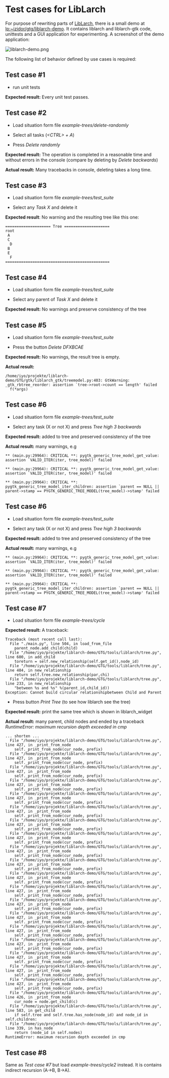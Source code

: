 # Test cases for LibLarch

For purpose of rewriting parts of [LibLarch](index), there is a
small demo at
[lp:~izidor/gtg/liblarch-demo](https://code.launchpad.net/~izidor/gtg/liblarch-demo).
It contains liblarch and liblarch-gtk code, unittests and a GUI
application for experimenting. A screenshot of the demo application:

![liblarch-demo.png](liblarch-demo.png)

The following list of behavior defined by use cases is required:

## Test case #1

-   run unit tests

**Expected result:** Every unit test passes.

## Test case #2

-   Load situation form file *example-trees/delete-randomly*

-   Select all tasks (*\<CTRL> + A*)

-   Press *Delete randomly*

**Expected result:** The operation is completed in a reasonable time and
without errors in the console (compare by deleting by *Delete
backwards*)

**Actual result:** Many tracebacks in console, deleting takes a long
time.

## Test case #3

-   Load situation form file *example-trees/test_suite*

-   Select any *Task X* and delete it

**Expected result**: No warning and the resulting tree like this one:

    ==================== Tree ====================
    root
     A
     C
      D
     B
     E
      F
    ==============================================

## Test case #4

-   Load situation form file *example-trees/test_suite*

-   Select any parent of *Task X* and delete it

**Expected result:** No warnings and preserve consistency of the tree

## Test case #5

-   Load situation form file *example-trees/test_suite*

-   Press the button *Delete DFXBCAE*

**Expected result:** No warnings, the result tree is empty.

**Actual result:**

    /home/iyo/projekte/liblarch-demo/GTG/gtk/liblarch_gtk/treemodel.py:403: GtkWarning: _gtk_rbtree_reorder: assertion `tree->root->count == length' failed 
      f(*args)

## Test case #6

-   Load situation form file *example-trees/test_suite*

-   Select any task (X or not X) and press *Tree high 3 backwards*

**Expected result:** added to tree and preserved consistency of the tree

**Actual result:** many warnings, e.g

    ** (main.py:29964): CRITICAL **: pygtk_generic_tree_model_get_value: assertion `VALID_ITER(iter, tree_model)' failed

    ** (main.py:29964): CRITICAL **: pygtk_generic_tree_model_get_value: assertion `VALID_ITER(iter, tree_model)' failed

    ** (main.py:29964): CRITICAL **: pygtk_generic_tree_model_iter_children: assertion `parent == NULL || parent->stamp == PYGTK_GENERIC_TREE_MODEL(tree_model)->stamp' failed

## Test case #6

-   Load situation form file *example-trees/test_suite*

-   Select any task (X or not X) and press *Tree high 3 backwards*

**Expected result:** added to tree and preserved consistency of the tree

**Actual result:** many warnings, e.g

    ** (main.py:29964): CRITICAL **: pygtk_generic_tree_model_get_value: assertion `VALID_ITER(iter, tree_model)' failed

    ** (main.py:29964): CRITICAL **: pygtk_generic_tree_model_get_value: assertion `VALID_ITER(iter, tree_model)' failed

    ** (main.py:29964): CRITICAL **: pygtk_generic_tree_model_iter_children: assertion `parent == NULL || parent->stamp == PYGTK_GENERIC_TREE_MODEL(tree_model)->stamp' failed

## Test case #7

-   Load situation form file *example-trees/cycle*

**Expected result:** A traceback:

    Traceback (most recent call last):
      File "./main.py", line 504, in load_from_file
        parent_node.add_child(child)
      File "/home/iyo/projekte/liblarch-demo/GTG/tools/liblarch/tree.py", line 600, in add_child
        toreturn = self.new_relationship(self.get_id(),node_id)
      File "/home/iyo/projekte/liblarch-demo/GTG/tools/liblarch/tree.py", line 484, in new_relationship
        return self.tree.new_relationship(par,chi)
      File "/home/iyo/projekte/liblarch-demo/GTG/tools/liblarch/tree.py", line 233, in new_relationship
        "between %s and %s" %(parent_id,child_id))
    Exception: Cannot build circular relationshipbetween Child and Parent

-   Press button *Print Tree* (to see how liblarch see the tree)

**Expected result:** print the same tree which is shown in
liblarch_widget

**Actual result:** many parent, child nodes and ended by a traceback
*RuntimeError: maximum recursion depth exceeded in cmp*

    ... shorten ...
      File "/home/iyo/projekte/liblarch-demo/GTG/tools/liblarch/tree.py", line 427, in _print_from_node
        self._print_from_node(cur_node, prefix)
      File "/home/iyo/projekte/liblarch-demo/GTG/tools/liblarch/tree.py", line 427, in _print_from_node
        self._print_from_node(cur_node, prefix)
      File "/home/iyo/projekte/liblarch-demo/GTG/tools/liblarch/tree.py", line 427, in _print_from_node
        self._print_from_node(cur_node, prefix)
      File "/home/iyo/projekte/liblarch-demo/GTG/tools/liblarch/tree.py", line 427, in _print_from_node
        self._print_from_node(cur_node, prefix)
      File "/home/iyo/projekte/liblarch-demo/GTG/tools/liblarch/tree.py", line 427, in _print_from_node
        self._print_from_node(cur_node, prefix)
      File "/home/iyo/projekte/liblarch-demo/GTG/tools/liblarch/tree.py", line 427, in _print_from_node
        self._print_from_node(cur_node, prefix)
      File "/home/iyo/projekte/liblarch-demo/GTG/tools/liblarch/tree.py", line 427, in _print_from_node
        self._print_from_node(cur_node, prefix)
      File "/home/iyo/projekte/liblarch-demo/GTG/tools/liblarch/tree.py", line 427, in _print_from_node
        self._print_from_node(cur_node, prefix)
      File "/home/iyo/projekte/liblarch-demo/GTG/tools/liblarch/tree.py", line 427, in _print_from_node
        self._print_from_node(cur_node, prefix)
      File "/home/iyo/projekte/liblarch-demo/GTG/tools/liblarch/tree.py", line 427, in _print_from_node
        self._print_from_node(cur_node, prefix)
      File "/home/iyo/projekte/liblarch-demo/GTG/tools/liblarch/tree.py", line 427, in _print_from_node
        self._print_from_node(cur_node, prefix)
      File "/home/iyo/projekte/liblarch-demo/GTG/tools/liblarch/tree.py", line 427, in _print_from_node
        self._print_from_node(cur_node, prefix)
      File "/home/iyo/projekte/liblarch-demo/GTG/tools/liblarch/tree.py", line 427, in _print_from_node
        self._print_from_node(cur_node, prefix)
      File "/home/iyo/projekte/liblarch-demo/GTG/tools/liblarch/tree.py", line 427, in _print_from_node
        self._print_from_node(cur_node, prefix)
      File "/home/iyo/projekte/liblarch-demo/GTG/tools/liblarch/tree.py", line 427, in _print_from_node
        self._print_from_node(cur_node, prefix)
      File "/home/iyo/projekte/liblarch-demo/GTG/tools/liblarch/tree.py", line 427, in _print_from_node
        self._print_from_node(cur_node, prefix)
      File "/home/iyo/projekte/liblarch-demo/GTG/tools/liblarch/tree.py", line 427, in _print_from_node
        self._print_from_node(cur_node, prefix)
      File "/home/iyo/projekte/liblarch-demo/GTG/tools/liblarch/tree.py", line 427, in _print_from_node
        self._print_from_node(cur_node, prefix)
      File "/home/iyo/projekte/liblarch-demo/GTG/tools/liblarch/tree.py", line 427, in _print_from_node
        self._print_from_node(cur_node, prefix)
      File "/home/iyo/projekte/liblarch-demo/GTG/tools/liblarch/tree.py", line 426, in _print_from_node
        cur_node = node.get_child(c)
      File "/home/iyo/projekte/liblarch-demo/GTG/tools/liblarch/tree.py", line 583, in get_child
        if self.tree and self.tree.has_node(node_id) and node_id in self.children:
      File "/home/iyo/projekte/liblarch-demo/GTG/tools/liblarch/tree.py", line 339, in has_node
        return (node_id in self.nodes)
    RuntimeError: maximum recursion depth exceeded in cmp

## Test case #8

Same as *Test case #7* but load *example-trees/cycle2* instead. It is
contains indirect recursion (A->B, B->A).
